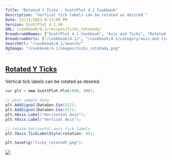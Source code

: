 ```yaml
---
Title: "Rotated Y Ticks - ScottPlot 4.1 Cookbook"
Description: "Vertical tick labels can be rotated as desired."
Date: 12/11/2023 8:13:09 PM
Version: ScottPlot 4.1.69
URL: /cookbook/4.1/recipes/ticks_rotatedy/
BreadcrumbNames: ["ScottPlot 4.1 Cookbook", "Axis and Ticks", "Rotated Y Ticks"]
BreadcrumbUrls: ["/cookbook/4.1/", "/cookbook/4.1/category/axis-and-ticks", "/cookbook/4.1/recipes/ticks_rotatedy/"]
SearchUrl: "/cookbook/4.1/search/"
OgImage: "/cookbook/4.1/images/ticks_rotatedy.png"
---
```


<h2><a id='rotated-y-ticks' href='/cookbook/4.1/recipes/ticks_rotatedy/'>Rotated Y Ticks</a></h2>

Vertical tick labels can be rotated as desired.

```cs
var plt = new ScottPlot.Plot(600, 400);

// plot sample data
plt.AddSignal(DataGen.Sin(51));
plt.AddSignal(DataGen.Cos(51));
plt.XAxis.Label("Horizontal Axis");
plt.YAxis.Label("Vertical Axis");

// rotate horizontal axis tick labels
plt.YAxis.TickLabelStyle(rotation: 45);

plt.SaveFig("ticks_rotatedY.png");
```

<img src='../../images/ticks_rotatedy.png' class='d-block mx-auto my-5' />


